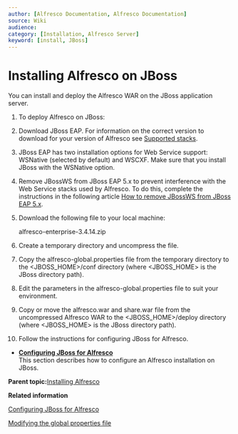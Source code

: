 ```yaml
---
author: [Alfresco Documentation, Alfresco Documentation]
source: Wiki
audience: 
category: [Installation, Alfresco Server]
keyword: [install, JBoss]
---
```


# Installing Alfresco on JBoss

You can install and deploy the Alfresco WAR on the JBoss application server.

1.  To deploy Alfresco on JBoss:
2.  Download JBoss EAP. For information on the correct version to download for your version of Alfresco see [Supported stacks](../concepts/alf3-supported-stacks.md).

3.  JBoss EAP has two installation options for Web Service support: WSNative \(selected by default\) and WSCXF. Make sure that you install JBoss with the WSNative option.

4.  Remove JBossWS from JBoss EAP 5.x to prevent interference with the Web Service stacks used by Alfresco. To do this, complete the instructions in the following article [How to remove JBossWS from JBoss EAP 5.x](https://access.redhat.com/knowledge/solutions/60357).

5.  Download the following file to your local machine:

    alfresco-enterprise-3.4.14.zip

6.  Create a temporary directory and uncompress the file.

7.  Copy the alfresco-global.properties file from the temporary directory to the <JBOSS\_HOME\>/conf directory \(where <JBOSS\_HOME\> is the JBoss directory path\).

8.  Edit the parameters in the alfresco-global.properties file to suit your environment.

9.  Copy or move the alfresco.war and share.war file from the uncompressed Alfresco WAR to the <JBOSS\_HOME\>/deploy directory \(where <JBOSS\_HOME\> is the JBoss directory path\).

10. Follow the instructions for configuring JBoss for Alfresco.


-   **[Configuring JBoss for Alfresco](../tasks/alfv3-jboss-config.md)**  
This section describes how to configure an Alfresco installation on JBoss.

**Parent topic:**[Installing Alfresco](../concepts/ch-install.md)

**Related information**  


[Configuring JBoss for Alfresco](alfv3-jboss-config.md)

[Modifying the global properties file](global-props-config.md)

